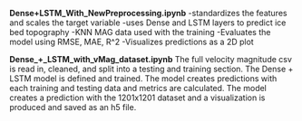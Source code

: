
**Dense+LSTM_With_NewPreprocessing.ipynb**
-standardizes the features and scales the target variable
-uses Dense and LSTM layers to predict ice bed topography
-KNN MAG data used with the training
-Evaluates the model using RMSE, MAE, R^2
-Visualizes predictions as a 2D plot

**Dense_+_LSTM_with_vMag_dataset.ipynb**
The full velocity magnitude csv is read in, cleaned, and split into a testing and training section. 
The Dense + LSTM model is defined and trained. 
The model creates predictions with each training and testing data and metrics are calculated. 
The model creates a prediction with the 1201x1201 dataset and a visualization is produced and saved as an h5 file. 
